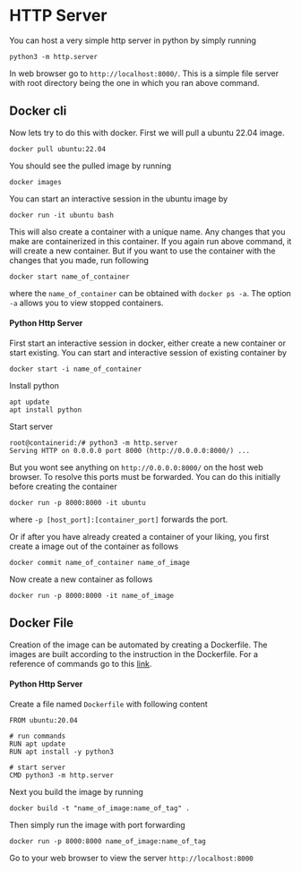 # HTTP Server
You can host a very simple http server in python by simply running
```
python3 -m http.server
```
In web browser go to `http://localhost:8000/`. This is a simple file server with root directory being the one in which you ran above command.

## Docker cli
Now lets try to do this with docker. First we will pull a ubuntu 22.04 image. 
```
docker pull ubuntu:22.04
```
You should see the pulled image by running 
```
docker images
```
You can start an interactive session in the ubuntu image by
```
docker run -it ubuntu bash
```
This will also create a container with a unique name. Any changes that you make are containerized in this container. If you again run above command, it will create a new container. But if you want to use the container with the changes that you made, run following
```
docker start name_of_container
```
where the `name_of_container` can be obtained with `docker ps -a`. The option `-a` allows you to view stopped containers.

#### Python Http Server
First start an interactive session in docker, either create a new container or start existing. You can start and interactive session of existing container by
```
docker start -i name_of_container
```
Install python
```
apt update
apt install python
```
Start server 
```
root@containerid:/# python3 -m http.server
Serving HTTP on 0.0.0.0 port 8000 (http://0.0.0.0:8000/) ...
```
But you wont see anything on `http://0.0.0.0:8000/` on the host web browser. To resolve this ports must be forwarded. You can do this initially before creating the container
```
docker run -p 8000:8000 -it ubuntu
```
where `-p [host_port]:[container_port]` forwards the port.

Or if after you have already created a container of your liking, you first create a image out of the container as follows
```
docker commit name_of_container name_of_image
```
Now create a new container as follows
```
docker run -p 8000:8000 -it name_of_image
```

## Docker File
Creation of the image can be automated by creating a Dockerfile. The images are built according to the instruction in the Dockerfile. For a reference of commands go to this [link](https://docs.docker.com/engine/reference/builder/).



#### Python Http Server
Create a file named `Dockerfile` with following content
```
FROM ubuntu:20.04

# run commands
RUN apt update
RUN apt install -y python3

# start server
CMD python3 -m http.server
```
Next you build the image by running
```
docker build -t "name_of_image:name_of_tag" .
```
Then simply run the image with port forwarding
```
docker run -p 8000:8000 name_of_image:name_of_tag
```
Go to your web browser to view the server `http://localhost:8000`
